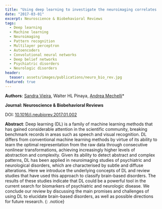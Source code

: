 ```yaml
---
title: "Using deep learning to investigate the neuroimaging correlates of psychiatric and neurological disorders: Methods and applications"
date: "2017-03-01"
excerpt: Neuroscience & Biobehavioral Reviews
tags:
  - Deep learning
  - Machine learning
  - Neuroimaging
  - Pattern recognition
  - Multilayer perceptron
  - Autoencoders
  - Convolutional neural networks
  - Deep belief networks
  - Psychiatric disorders
  - Neurologic disorders
header:
  teaser: assets/images/publications/neuro_bio_rev.jpg
featured: true
---
```


__Authors__: [Sandra Vieira](/members/Sandra), Walter HL Pinaya, [Andrea Mechelli](/members/Andrea)*

**Journal: Neuroscience & Biobehavioral Reviews**

DOI: [10.1016/j.neubiorev.2017.01.002](https://doi.org/10.1016/j.neubiorev.2017.01.002)

**Abstract**: Deep learning (DL) is a family of machine learning methods that has gained considerable attention in the scientific community, breaking benchmark records in areas such as speech and visual recognition. DL differs from conventional machine learning methods by virtue of its ability to learn the optimal representation from the raw data through consecutive nonlinear transformations, achieving increasingly higher levels of abstraction and complexity. Given its ability to detect abstract and complex patterns, DL has been applied in neuroimaging studies of psychiatric and neurological disorders, which are characterised by subtle and diffuse alterations. Here we introduce the underlying concepts of DL and review studies that have used this approach to classify brain-based disorders. The results of these studies indicate that DL could be a powerful tool in the current search for biomarkers of psychiatric and neurologic disease. We conclude our review by discussing the main promises and challenges of using DL to elucidate brain-based disorders, as well as possible directions for future research.
{: .notice}
